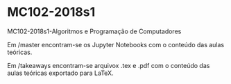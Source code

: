 # MC102-2018s1
MC102-2018s1-Algoritmos e Programação de Computadores

Em /master encontram-se os Jupyter Notebooks com o conteúdo das aulas teóricas.

Em /takeaways encontram-se arquivox .tex e .pdf com o conteúdo das aulas teóricas exportado para LaTeX.
